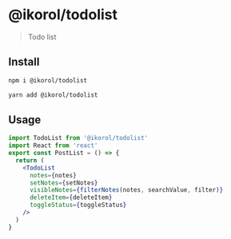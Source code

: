 # @ikorol/todolist

> Todo list

## Install

```bash
npm i @ikorol/todolist

yarn add @ikorol/todolist
```

## Usage

```jsx
import TodoList from '@ikorol/todolist'
import React from 'react'
export const PostList = () => {
  return (
    <TodoList
      notes={notes}
      setNotes={setNotes}
      visibleNotes={filterNotes(notes, searchValue, filter)}
      deleteItem={deleteItem}
      toggleStatus={toggleStatus}
    />
  )
}
```
